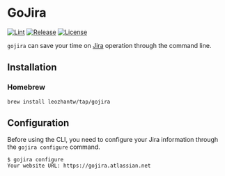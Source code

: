 # GoJira

[![Lint](https://github.com/leozhantw/gojira/workflows/Lint/badge.svg)](https://github.com/leozhantw/gojira/actions?query=workflow%3ALint)
[![Release](https://img.shields.io/github/v/release/leozhantw/gojira?label=Release)](https://github.com/leozhantw/gojira/releases)
[![License](https://img.shields.io/badge/License-MIT-yellow.svg)](https://github.com/leozhantw/gojira/blob/master/LICENSE)

`gojira` can save your time on [Jira](https://www.atlassian.com/software/jira) operation through the command line.

## Installation

### Homebrew
```shell script
brew install leozhantw/tap/gojira
```

## Configuration
Before using the CLI, you need to configure your Jira information through the `gojira configure` command.
```shell script
$ gojira configure
Your website URL: https://gojira.atlassian.net
```
